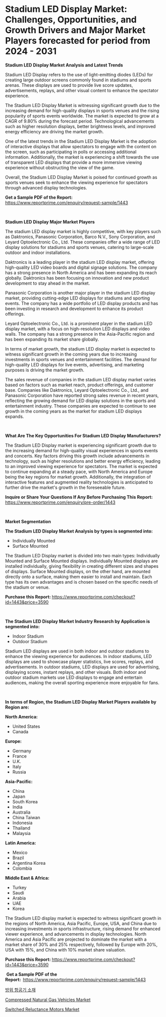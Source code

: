 <p><h1>Stadium LED Display Market: Challenges, Opportunities, and Growth Drivers and Major Market Players forecasted for period from 2024 - 2031</h1></p><p><strong>Stadium LED Display Market Analysis and Latest Trends</strong></p>
<p><p>Stadium LED Display refers to the use of light-emitting diodes (LEDs) for creating large outdoor screens commonly found in stadiums and sports arenas. These displays are used to provide live score updates, advertisements, replays, and other visual content to enhance the spectator experience.</p><p>The Stadium LED Display Market is witnessing significant growth due to the increasing demand for high-quality displays in sports venues and the rising popularity of sports events worldwide. The market is expected to grow at a CAGR of 9.80% during the forecast period. Technological advancements such as higher resolution displays, better brightness levels, and improved energy efficiency are driving the market growth.</p><p>One of the latest trends in the Stadium LED Display Market is the adoption of interactive displays that allow spectators to engage with the content on the screen, such as participating in polls or accessing additional information. Additionally, the market is experiencing a shift towards the use of transparent LED displays that provide a more immersive viewing experience without obstructing the view of the game.</p><p>Overall, the Stadium LED Display Market is poised for continued growth as sports venues seek to enhance the viewing experience for spectators through advanced display technologies.</p></p>
<p><strong>Get a Sample PDF of the Report:&nbsp;</strong> <a href="https://www.reportprime.com/enquiry/request-sample/1443">https://www.reportprime.com/enquiry/request-sample/1443</a></p>
<p>&nbsp;</p>
<p><strong>Stadium LED Display Major Market Players</strong></p>
<p><p>The stadium LED display market is highly competitive, with key players such as Daktronics, Panasonic Corporation, Barco N.V., Sony Corporation, and Leyard Optoelectronic Co., Ltd. These companies offer a wide range of LED display solutions for stadiums and sports venues, catering to large-scale outdoor and indoor installations.</p><p>Daktronics is a leading player in the stadium LED display market, offering high-quality LED video boards and digital signage solutions. The company has a strong presence in North America and has been expanding its reach globally. Daktronics has been focusing on innovation and new product development to stay ahead in the market.</p><p>Panasonic Corporation is another major player in the stadium LED display market, providing cutting-edge LED displays for stadiums and sporting events. The company has a wide portfolio of LED display products and has been investing in research and development to enhance its product offerings.</p><p>Leyard Optoelectronic Co., Ltd. is a prominent player in the stadium LED display market, with a focus on high-resolution LED displays and video walls. The company has a strong presence in the Asia-Pacific region and has been expanding its market share globally.</p><p>In terms of market growth, the stadium LED display market is expected to witness significant growth in the coming years due to increasing investments in sports venues and entertainment facilities. The demand for high-quality LED displays for live events, advertising, and marketing purposes is driving the market growth.</p><p>The sales revenue of companies in the stadium LED display market varies based on factors such as market reach, product offerings, and customer base. Companies like Daktronics, Leyard Optoelectronic Co., Ltd., and Panasonic Corporation have reported strong sales revenue in recent years, reflecting the growing demand for LED display solutions in the sports and entertainment industry. These companies are expected to continue to see growth in the coming years as the market for stadium LED displays expands.</p></p>
<p>&nbsp;</p>
<p><strong>What Are The Key Opportunities For Stadium LED Display Manufacturers?</strong></p>
<p><p>The Stadium LED Display market is experiencing significant growth due to the increasing demand for high-quality visual experiences in sports events and concerts. Key factors driving this growth include advancements in technology, such as higher resolutions and better energy efficiency, leading to an improved viewing experience for spectators. The market is expected to continue expanding at a steady pace, with North America and Europe being the key regions for market growth. Additionally, the integration of interactive features and augmented reality technologies is anticipated to further drive the market's growth in the foreseeable future.</p></p>
<p><strong>Inquire or Share Your Questions If Any Before Purchasing This Report:</strong> <a href="https://www.reportprime.com/enquiry/pre-order/1443">https://www.reportprime.com/enquiry/pre-order/1443</a></p>
<p>&nbsp;</p>
<p><strong>Market Segmentation</strong></p>
<p><strong>The Stadium LED Display Market Analysis by types is segmented into:</strong></p>
<p><ul><li>Individually Mounted</li><li>Surface Mounted</li></ul></p>
<p><p>The Stadium LED Display market is divided into two main types: Individually Mounted and Surface Mounted displays. Individually Mounted displays are installed individually, giving flexibility in creating different sizes and shapes of displays. Surface Mounted displays, on the other hand, are mounted directly onto a surface, making them easier to install and maintain. Each type has its own advantages and is chosen based on the specific needs of the stadium or venue.</p></p>
<p><strong>Purchase this Report:&nbsp;</strong><a href="https://www.reportprime.com/checkout?id=1443&price=3590">https://www.reportprime.com/checkout?id=1443&price=3590</a></p>
<p>&nbsp;</p>
<p><strong>The Stadium LED Display Market Industry Research by Application is segmented into:</strong></p>
<p><ul><li>Indoor Stadium</li><li>Outdoor Stadium</li></ul></p>
<p><p>Stadium LED displays are used in both indoor and outdoor stadiums to enhance the viewing experience for audiences. In indoor stadiums, LED displays are used to showcase player statistics, live scores, replays, and advertisements. In outdoor stadiums, LED displays are used for advertising, displaying scores, instant replays, and other visuals. Both indoor and outdoor stadium markets use LED displays to engage and entertain audiences, making the overall sporting experience more enjoyable for fans.</p></p>
<p>&nbsp;</p>
<p><strong>In terms of Region, the Stadium LED Display Market Players available by Region are:</strong></p>
<p>
    <p> <strong> North America: </strong>
        <ul>
            <li>United States</li>
            <li>Canada</li>
        </ul>
        </p> 
    <p> <strong> Europe: </strong>
        <ul>
            <li>Germany</li>
            <li>France</li>
            <li>U.K.</li>
            <li>Italy</li>
            <li>Russia</li>
        </ul>
        </p> 
    <p> <strong> Asia-Pacific: </strong>
        <ul>
            <li>China</li>
            <li>Japan</li>
            <li>South Korea</li>
            <li>India</li>
            <li>Australia</li>
            <li>China Taiwan</li>
            <li>Indonesia</li>
            <li>Thailand</li>
            <li>Malaysia</li>
        </ul>
        </p> 
    <p> <strong> Latin America: </strong>
        <ul>
            <li>Mexico</li>
            <li>Brazil</li>
            <li>Argentina Korea</li>
            <li>Colombia</li>
        </ul>
        </p> 
    <p> <strong> Middle East & Africa: </strong>
        <ul>
            <li>Turkey</li>
            <li>Saudi</li>
            <li>Arabia</li>
            <li>UAE</li>
            <li>Korea</li>
        </ul>
    </p>
    </p>
<p><p>The Stadium LED display market is expected to witness significant growth in the regions of North America, Asia Pacific, Europe, USA, and China due to increasing investments in sports infrastructure, rising demand for enhanced viewer experience, and advancements in display technologies. North America and Asia Pacific are projected to dominate the market with a market share of 30% and 25% respectively, followed by Europe with 20%, USA with 15%, and China with 10% market share valuation.</p></p>
<p><strong>Purchase this Report: </strong><a href="https://www.reportprime.com/checkout?id=1443&price=3590">https://www.reportprime.com/checkout?id=1443&price=3590</a></p>
<p>&nbsp;<strong>Get a Sample PDF of the Report:&nbsp;&nbsp;</strong><a href="https://www.reportprime.com/enquiry/request-sample/1443">https://www.reportprime.com/enquiry/request-sample/1443</a></p>
<p><strong></strong></p>
<p><p><a href="https://github.com/darrellockm3ytan895656/Market-Research-Report-List-1/blob/main/44618058714.md">방위 항공기 소재</a></p><p><a href="https://issuu.com/reportprime-2/docs/compressed-natural-gas-vehicles-market-size-2030.p">Compressed Natural Gas Vehicles Market</a></p><p><a href="https://issuu.com/reportprime-2/docs/switched-reluctance-motors-market-size-2030.pptx">Switched Reluctance Motors Market</a></p></p>